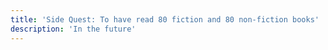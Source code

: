 ```yaml
---
title: 'Side Quest: To have read 80 fiction and 80 non-fiction books'
description: 'In the future'
---
```

